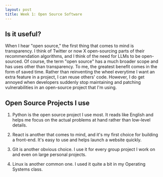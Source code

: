 ```yaml
---
layout: post
title: Week 1: Open Source Software
---
```



## Is it useful?
When I hear "open source," the first thing that comes to mind is transparency. I think of Twitter or now X open-sourcing parts of their recommendation algorithms, and I think of the need for LLMs to be open-sourced. Of course, the term "open source" has a much broader scope and has uses other than transparency. To me, the greatest benefit comes in the form of saved time. Rather than reinventing the wheel everytime I want an extra feature in a project, I can reuse others' code. However, I do get annoyed when developers suddenly stop maintaining and patching vulnerabilities in an open-source project that I'm using. 

## Open Source Projects I use
1. Python is the open source project I use most. It reads like English and helps me focus on the actual problems at hand rather than low-level details.

2. React is another that comes to mind, and it's my first choice for building a front-end. It's easy to use and helps launch a website quickly.

3. Git is another obvious choice. I use it for every group project I work on and even on large personal projects.

4. Linux is another common one. I used it quite a bit in my Operating Systems class.



